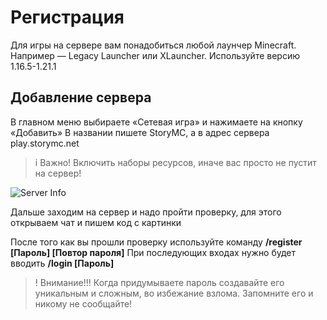 # Регистрация
Для игры на сервере вам понадобиться любой лаунчер Minecraft. Например — Legacy Launcher или XLauncher. Используйте версию 1.16.5-1.21.1
## Добавление сервера
В главном меню выбираете «Сетевая игра» и нажимаете на кнопку «Добавить» В названии пишете StoryMC, а в адрес сервера play.storymc.net
> i Важно! Включить наборы ресурсов, иначе вас просто не пустит на сервер!

![Server Info](https://i.imgur.com/Wb31GA2.png)

Дальше заходим на сервер и надо пройти проверку, для этого открываем чат и пишем код с картинки

После того как вы прошли проверку используйте команду **/register [Пароль] [Повтор пароля]** При последующих входах нужно будет вводить **/login [Пароль]**
> ! Внимание!!! Когда придумываете пароль создавайте его уникальным и сложным, во избежание взлома. Запомните его и никому не сообщайте!
